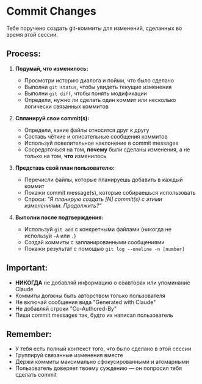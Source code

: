 # Commit Changes

Тебе поручено создать git-коммиты для изменений, сделанных во время этой сессии.

## Process:

1. **Подумай, что изменилось:**
   - Просмотри историю диалога и пойми, что было сделано
   - Выполни `git status`, чтобы увидеть текущие изменения
   - Выполни `git diff`, чтобы понять модификации
   - Определи, нужно ли сделать один коммит или несколько логически связанных коммитов

2. **Спланируй свои commit(s):**
   - Определи, какие файлы относятся друг к другу
   - Составь чёткие и описательные сообщения коммитов
   - Используй повелительное наклонение в commit messages
   - Сосредоточься на том, **почему** были сделаны изменения, а не только на том, **что** изменилось

3. **Представь свой план пользователю:**
   - Перечисли файлы, которые планируешь добавить в каждый коммит
   - Покажи commit message(s), которые собираешься использовать
   - Спроси: _"Я планирую создать [N] commit(s) с этими изменениями. Продолжить?"_

4. **Выполни после подтверждения:**
   - Используй `git add` с конкретными файлами (никогда не используй `-A` или `.`)
   - Создай коммиты с запланированными сообщениями
   - Покажи результат с помощью `git log --oneline -n [number]`

## Important:

- **НИКОГДА** не добавляй информацию о соавторах или упоминание Claude
- Коммиты должны быть авторством только пользователя
- Не включай сообщения вида "Generated with Claude"
- Не добавляй строки "Co-Authored-By"
- Пиши commit messages так, будто их написал пользователь

## Remember:

- У тебя есть полный контекст того, что было сделано в этой сессии
- Группируй связанные изменения вместе
- Держи коммиты максимально сфокусированными и атомарными
- Пользователь доверяет твоему суждению — он попросил тебя сделать commit
